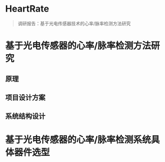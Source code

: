 # HeartRate
> 调研报告：基于光电传感器技术的心率/脉率检测方法研究
# 基于光电传感器的心率/脉率检测方法研究
## 原理

## 项目设计方案

## 系统结构设计

# 基于光电传感器的心率/脉率检测系统具体器件选型